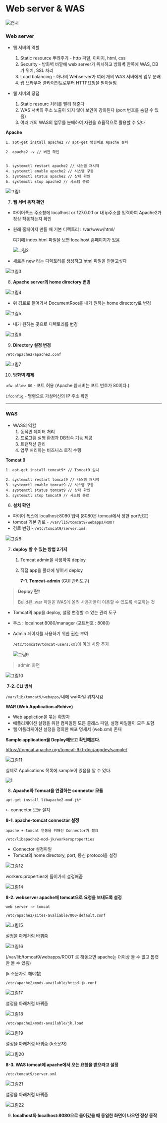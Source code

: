 # Web server & WAS

![캡처](https://user-images.githubusercontent.com/63223374/86771402-1f85b700-c08d-11ea-8b6b-0b9926d59aa4.PNG)

### Web server

- 웹 서버의 역할
  1. Static resource 뿌려주기 - http 파일, 이미지, html, css
  2. Security - 방화벽 바깥에 web server가 위치하고 방화벽 안쪽에 WAS, DB가 위치,  SSL 처리
  3. Load balancing - 하나의 Webserver가 여러 개의 WAS 서버에게 업무 분배
  4. 웹 브라우저 클라이언트로부터 HTTP요청을 받아들임



- 웹 서버의 장점
  1.  Static resourc 처리를 빨리 해준다
  2. WAS 서버의 주소 노출이 되지 않아 보안이 강화된다 (port 번호를 숨길 수 있음)
  3. 여러 개의 WAS의 업무를 분배하여 자원을 효율적으로 활용할 수 있다



**Apache**

```
1. apt-get install apache2 // apt-get 명령어로 Apache 설치

2. apache2 -v // 버전 확인


3. systemctl restart apache2 // 시스템 재시작
4. systemctl enable apache2 // 시스템 구동
5. systemctl status apache2 // 상태 확인
6. systemctl stop apache2 // 시스템 종료 
```

![그림1](https://user-images.githubusercontent.com/63223374/86769265-d8e28d80-c089-11ea-8a27-03b880a5b128.png)



7. **웹 서버 동작 확인**

- 파이어폭스 주소창에 localhost or 127.0.0.1 or 내 ip주소를 입력하여 Apache2가 정상 작동하는지 확인

- 원래 홈페이지 만들 때 기본 디렉토리 : /var/www/html/

  여기에 index.html 파일을 보면 localhost 홈페이지가 있음

  ![그림2](https://user-images.githubusercontent.com/63223374/86769582-53131200-c08a-11ea-9132-738b72885376.png)

- 새로운 new 라는 디렉토리를 생성하고 html 파일을 만들고싶다

![그림3](https://user-images.githubusercontent.com/63223374/86769585-53aba880-c08a-11ea-9e6e-cb2f04dc2b11.png)



8. **Apache server의 home directory 변경**

![그림4](https://user-images.githubusercontent.com/63223374/86770086-1b589a00-c08b-11ea-9002-890e6335ba7b.png)

- 위 경로로 들어가서 DocumentRoot를 내가 원하는 home directory로 변경

![그림5](https://user-images.githubusercontent.com/63223374/86770156-33301e00-c08b-11ea-9be1-3bc102712d33.png)

- 내가 원하는 곳으로 디렉토리를 변경

![그림6](https://user-images.githubusercontent.com/63223374/86770159-34614b00-c08b-11ea-9c38-ad023faca81b.png)



9. **Directory 설정 변경**

`/etc/apache2/apache2.conf`

![그림7](https://user-images.githubusercontent.com/63223374/86770479-b94c6480-c08b-11ea-9946-0b265856e817.png)



10. **방화벽 해제**

`ufw allow 80` - 포트 허용 (Apache 웹서버는 포트 번호가 80이다.)

`ifconfig` - 명령으로 가상머신의 IP 주소 확인



<hr>

### WAS

- WAS의 역할
  1. 동적인 데이터 처리
  2. 프로그램 실행 환경과 DB접속 기능 제공
  3. 트랜잭션 관리
  4. 업무 처리하는 비즈니스 로직 수행



**Tomcat 9**

```
1. apt-get install tomcat9* // Tomcat9 설치

2. systemctl restart tomcat9 // 시스템 재시작
3. systemctl enable tomcat9 // 시스템 구동
4. systemctl status tomcat9 // 상태 확인
5. systemctl stop tomcat9 // 시스템 종료
```



6. **설치 확인**

- 파이어 폭스에 localhost:8080 입력 (8080은 tomcat에서 정한 port번호)
- tomcat 기본 경로 - `/var/lib/tomcat9/webapps/ROOT`
- 경로 변경 - `/etc/tomcat9/server.xml`

![그림8](https://user-images.githubusercontent.com/63223374/86772302-b141f400-c08e-11ea-9888-a0ad44959cab.png)



7. **deploy 할 수 있는 방법 2가지**

   1. Tomcat admin을 사용하여 deploy

   2. 직접 app을 폴더에 넣어서 deploy

      

      **7-1. Tomcat-admin** (GUI 관리도구)

>  **Deploy 란?**
>
> Bulid된 .war 파일을 WAS에 올려 사용자들이 이용할 수 있도록 배포하는 것

- Tomcat의 app을 deploy, 설정 변경할 수 있는 관리 도구

- 주소 : localhost:8080/manager (포트번호 : 8080)

- Admin 페이지를 사용하기 위한 권한 부여

  `/etc/tomcat9/tomcat-users.xml`에 아래 사항 추가

  ![그림9](https://user-images.githubusercontent.com/63223374/86773807-f23b0800-c090-11ea-9e44-1af604356c76.png)

> admin 화면

![그림10](https://user-images.githubusercontent.com/63223374/86774320-65dd1500-c091-11ea-9f3a-9bbe1f8cd9e4.png)



​			**7-2. CLI 방식**

`/var/lib/tomcat9/webapps/`내에 war파일 위치시킴



**WAR (Web Application aRchive)**

- Web appliction을 묶는 확장자
- 애플리케이션 실행을 위한 컴파일된 모든 클래스 파일, 설정 파일들이 모두 포함
- 웹 어플리케이션 설정을 정의한 배포 명세서 (web.xml) 존재



**Sample application을 Deploy해보고 확인해본다.**

https://tomcat.apache.org/tomcat-9.0-doc/appdev/sample/

![그림11](https://user-images.githubusercontent.com/63223374/86776208-fcf69c80-c092-11ea-8290-650679b0e719.png)

실제로 Applications 목록에 sample이 있음을 알 수 있다.

![1](https://user-images.githubusercontent.com/63223374/86776503-3929fd00-c093-11ea-98c8-88c6f4ec757d.PNG)



8. **Apache와 Tomcat을 연결하는 connector 모듈**

`apt-get install libapache2-mod-jk*`

ㄴ connector 모듈 설치



**8-1. apache-tomcat connector 설정**

```
apache + tomcat 연동을 위해선 Connector가 필요
```



`/etc/libapache2-mod-jk/workersproperties` 

- Connector 설정파일
- Tomcat의 home directory, port, 통신 protocol을 설정

![그림12](https://user-images.githubusercontent.com/63223374/86777957-c4f05900-c094-11ea-9903-d18873284b40.png)

workers.properties에 들어가서 설정해줌

![그림14](https://user-images.githubusercontent.com/63223374/86778923-e867d380-c095-11ea-980f-19a8b5bdc781.png)



**8-2. webserver apache에 tomcat으로 요청을 보내도록 설정**

```
web server -> tomcat
```

`/etc/apache2/sites-avaliable/000-default.conf`

![그림15](https://user-images.githubusercontent.com/63223374/86782562-2bc44100-c09a-11ea-9176-3bf274797d02.png)

설정을 아래처럼 바꿔줌

![그림16](https://user-images.githubusercontent.com/63223374/86782566-2d8e0480-c09a-11ea-80b9-ea4333515745.png)

(/var/lib/tomcat9/webapps/ROOT 로 해놓으면 apache는 더이상 볼 수 없고 톰캣만 볼 수 있음)

(k 소문자로 해야함)



`/etc/apache2/mods-available/httpd-jk.conf`

![그림17](https://user-images.githubusercontent.com/63223374/86782742-6b8b2880-c09a-11ea-840e-8f97ba57ac69.png)

설정을 아래처럼 바꿔줌

![그림18](https://user-images.githubusercontent.com/63223374/86782746-6c23bf00-c09a-11ea-8374-60190990b8a6.png)



`/etc/apache2/mods-available/jk.load `

![그림19](https://user-images.githubusercontent.com/63223374/86782900-9c6b5d80-c09a-11ea-8844-c3b0a91cc010.png)

설정을 아래처럼 바꿔줌 (k소문자)

![그림20](https://user-images.githubusercontent.com/63223374/86782903-9d03f400-c09a-11ea-80f7-ea3fc602b4e3.png)



**8-3. WAS tomcat에 apache에서 오는 요청을 받으라고 설정**

```
/etc/tomcat9/server.xml 
```

![그림21](https://user-images.githubusercontent.com/63223374/86783118-dfc5cc00-c09a-11ea-9ae4-edb17fbbc1fd.png)

설정을 아래처럼 바꿔줌

![그림22](https://user-images.githubusercontent.com/63223374/86783121-e0f6f900-c09a-11ea-99b7-75573cb92c6d.png)



9. **localhost와 localhost:8080으로 들어갔을 때 동일한 화면이 나오면 정상 동작**